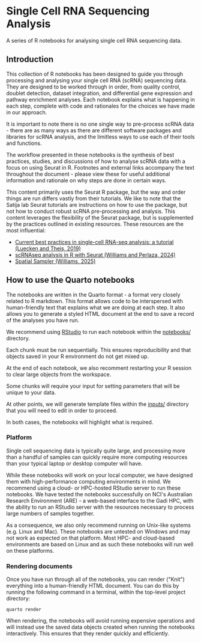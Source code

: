 # Single Cell RNA Sequencing Analysis

A series of R notebooks for analysing single cell RNA sequencing data.

## Introduction

This collection of R notebooks has been designed to guide you through processing and analysing your single cell RNA (scRNA) sequencing data. They are designed to be worked through in order, from quality control, doublet detection, dataset integration, and differential gene expression and pathway enrichment analyses. Each notebook explains what is happening in each step, complete with code and rationales for the choices we have made in our approach.

It is important to note there is no one single way to pre-process scRNA data - there are as many ways as there are different software packages and libraries for scRNA analysis, and the limitless ways to use each of their tools and functions.

The workflow presented in these notebooks is the synthesis of best practices, studies, and discussions of how to analyse scRNA data with a focus on using Seurat in R. Footnotes and external links accompany the text throughout the document - please view these for useful additional information and rationale on why steps are done in certain ways.

This content primarily uses the Seurat R package, but the way and order things are run differs vastly from their tutorials. We like to note that the Satija lab Seurat tutorials are instructions on how to use the package, but not how to conduct robust scRNA pre-processing and analysis. This content leverages the flexibility of the Seurat package, but is supplemented by the practices outlined in existing resources. These resources are the most influential:

-   [Current best practices in single-cell RNA-seq analysis: a tutorial (Luecken and Theis, 2019)](https://www.embopress.org/doi/full/10.15252/msb.20188746)
-   [scRNAseq analysis in R with Seurat (Williams and Perlaza, 2024)](https://swbioinf.github.io/scRNAseqInR_Doco/)
-   [Spatial Sampler (Williams, 2025)](https://swbioinf.github.io/spatialsnippets/)

## How to use the Quarto notebooks

The notebooks are written in the Quarto format - a format very closely related to R markdown. This format allows code to be interspersed with human-friendly text that explains what we are doing at each step. It also allows you to generate a styled HTML document at the end to save a record of the analyses you have run.

We recommend using [RStudio](https://posit.co/download/rstudio-desktop/) to run each notebook within the [notebooks/](notebooks/) directory.

Each chunk must be run sequentially. This ensures reproducibility and that objects saved in your R environment do not get mixed up.

At the end of each notebook, we also recomment restarting your R session to clear large objects from the workspace.

Some chunks will require your input for setting parameters that will be unique to your data.

At other points, we will generate template files within the [inputs/](inputs/) directory that you will need to edit in order to proceed.

In both cases, the notebooks will highlight what is required.

### Platform

Single cell sequencing data is typically quite large, and processing more than a handful of samples can quickly require more computing resources than your typical laptop or desktop computer will have.

While these notebooks will work on your local computer, we have designed them with high-performance computing environments in mind. We recommend using a cloud- or HPC-hosted RStudio server to run these notebooks. We have tested the notebooks successfully on NCI's Australian Research Environment (ARE) - a web-based interface to the Gadi HPC, with the ability to run an RStudio server with the resources necessary to process large numbers of samples together.

As a consequence, we also only recommend running on Unix-like systems (e.g. Linux and Mac). These notebooks are untested on Windows and may not work as expected on that platform. Most HPC- and cloud-based environments are based on Linux and as such these notebooks will run well on these platforms.

### Rendering documents

Once you have run through all of the notebooks, you can render ("Knit") everything into a human-friendly HTML document. You can do this by running the following command in a terminal, within the top-level project directory:

```{bash}
quarto render
```

When rendering, the notebooks will avoid running expensive operations and will instead use the saved data objects created when running the notebooks interactively. This ensures that they render quickly and efficiently.
